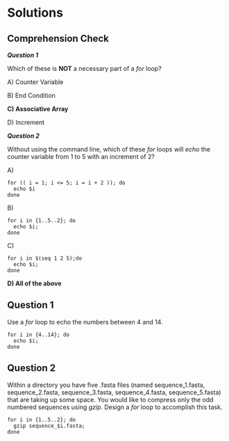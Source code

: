 # Solutions

## Comprehension Check

***Question 1***

Which of these is **NOT** a necessary part of a *for* loop?

A) Counter Variable

B) End Condition

**C) Associative Array**

D) Increment

***Question 2***

Without using the command line, which of these *for* loops will *echo* the counter variable from 1 to 5 with an increment of 2?

A)

```
for (( i = 1; i <= 5; i = i + 2 )); do
  echo $i
done
```

B) 
```
for i in {1..5..2}; do 
  echo $i; 
done
```

C)
```
for i in $(seq 1 2 5);do 
  echo $i; 
done
```

**D) All of the above**


## Question 1

Use a *for* loop to echo the numbers between 4 and 14.

```
for i in {4..14}; do 
  echo $i; 
done
```


## Question 2

Within a directory you have five .fasta files (named sequence_1.fasta, sequence_2.fasta, sequence_3.fasta, sequence_4.fasta, sequence_5.fasta) that are taking up some space. You would like to compress only the odd numbered sequences using *gzip*. Design a *for* loop to accomplish this task.

```
for i in {1..5..2}; do 
  gzip sequence_$i.fasta; 
done
```
